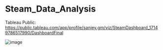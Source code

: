 # Steam_Data_Analysis
Tableau Public: https://public.tableau.com/app/profile/sanjey.gm/viz/SteamDashboard_17149786517990/DashboardFinal

![image](https://github.com/user-attachments/assets/cb39bb52-f3c8-4250-a3ab-8ec9bef73190)
